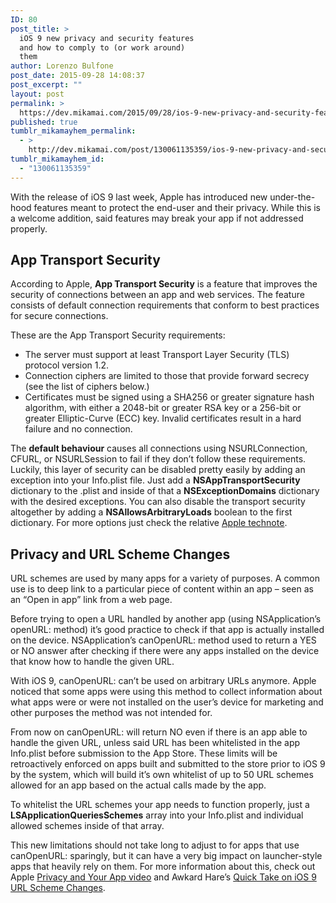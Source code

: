 ```yaml
---
ID: 80
post_title: >
  iOS 9 new privacy and security features
  and how to comply to (or work around)
  them
author: Lorenzo Bulfone
post_date: 2015-09-28 14:08:37
post_excerpt: ""
layout: post
permalink: >
  https://dev.mikamai.com/2015/09/28/ios-9-new-privacy-and-security-features-and-how-to/
published: true
tumblr_mikamayhem_permalink:
  - >
    http://dev.mikamai.com/post/130061135359/ios-9-new-privacy-and-security-features-and-how-to
tumblr_mikamayhem_id:
  - "130061135359"
---
```

<p>With the release of iOS 9 last week, Apple has introduced new under-the-hood features meant to protect the end-user and their privacy. While this is a welcome addition, said features may break your app if not addressed properly.</p>

<h2>App Transport Security</h2>

<p>According to Apple, <strong>App Transport Security</strong> is a feature that improves the security of connections between an app and web services. The feature consists of default connection requirements that conform to best practices for secure connections.</p>

<p>These are the App Transport Security requirements:</p>

<ul><li>The server must support at least Transport Layer Security (TLS) protocol version 1.2.</li>
<li>Connection ciphers are limited to those that provide forward secrecy (see the list of ciphers below.)</li>
<li>Certificates must be signed using a SHA256 or greater signature hash algorithm, with either a 2048-bit or greater RSA key or a 256-bit or greater Elliptic-Curve (ECC) key.
Invalid certificates result in a hard failure and no connection.</li>
</ul><p>The <strong>default behaviour</strong> causes all connections using NSURLConnection, CFURL, or NSURLSession to fail if they don&rsquo;t follow these requirements.
Luckily, this layer of security can be disabled pretty easily by adding an exception into your Info.plist file. Just add a <strong>NSAppTransportSecurity</strong> dictionary to the .plist and inside of that a <strong>NSExceptionDomains</strong> dictionary with the desired exceptions. You can also disable the transport security altogether by adding a <strong>NSAllowsArbitraryLoads</strong> boolean to the first dictionary. For more options just check the relative <a href="https://developer.apple.com/library/prerelease/ios/technotes/App-Transport-Security-Technote/" title="App Transport Security Technote">Apple technote</a>.</p>

<h2>Privacy and URL Scheme Changes</h2>

<p>URL schemes are used by many apps for a variety of purposes. A common use is to deep link to a particular piece of content within an app – seen as an “Open in app” link from a web page.</p>

<p>Before trying to open a URL handled by another app (using NSApplication&rsquo;s openURL: method) it&rsquo;s good practice to check if that app is actually installed on the device. NSApplication&rsquo;s canOpenURL: method used to return a YES or NO answer after checking if there were any apps installed on the device that know how to handle the given URL.</p>

<p>With iOS 9, canOpenURL: can&rsquo;t be used on arbitrary URLs anymore. Apple noticed that some apps were using this method to collect information about what apps were or were not installed on the user&rsquo;s device for marketing and other purposes the method was not intended for.</p>

<p>From now on canOpenURL: will return NO even if there is an app able to handle the given URL, unless said URL has been whitelisted in the app Info.plist before submission to the App Store. These limits will be retroactively enforced on apps built and submitted to the store prior to iOS 9 by the system, which will build it’s own whitelist of up to 50 URL schemes allowed for an app based on the actual calls made by the app.</p>

<p>To whitelist the URL schemes your app needs to function properly, just a <strong>LSApplicationQueriesSchemes</strong> array into your Info.plist and individual allowed schemes inside of that array.</p>

<p>This new limitations should not take long to adjust to for apps that use canOpenURL: sparingly, but it can have a very big impact on launcher-style apps that heavily rely on them. For more information about this, check out Apple <a href="https://developer.apple.com/videos/wwdc/2015/?id=703" title="Privacy and Your App">Privacy and Your App video</a> and Awkard Hare&rsquo;s <a href="http://awkwardhare.com/post/121196006730/quick-take-on-ios-9-url-scheme-changes" title="Quick Take on iOS 9 URL Scheme Changes">Quick Take on iOS 9 URL Scheme Changes</a>.</p>